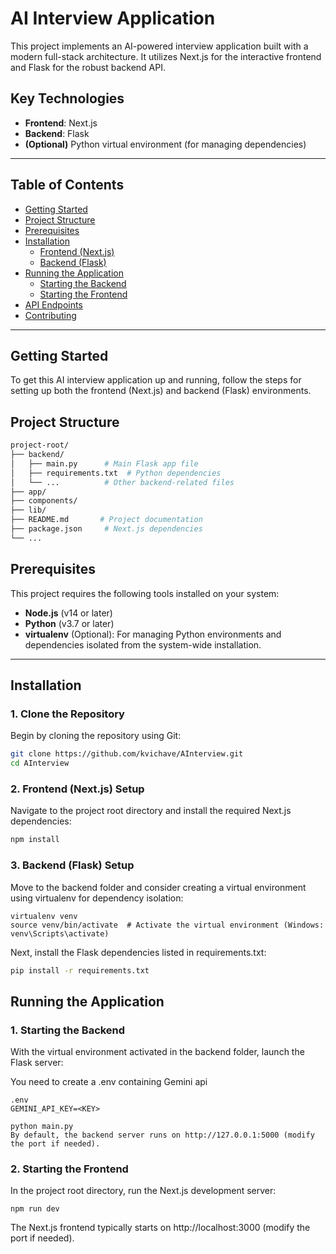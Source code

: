 # AI Interview Application

This project implements an AI-powered interview application built with a modern full-stack architecture. It utilizes Next.js for the interactive frontend and Flask for the robust backend API.

## Key Technologies

- **Frontend**: Next.js
- **Backend**: Flask
- **(Optional)** Python virtual environment (for managing dependencies)

---

## Table of Contents

- [Getting Started](#getting-started)
- [Project Structure](#project-structure)
- [Prerequisites](#prerequisites)
- [Installation](#installation)
  - [Frontend (Next.js)](#frontend-nextjs)
  - [Backend (Flask)](#backend-flask)
- [Running the Application](#running-the-application)
  - [Starting the Backend](#starting-the-backend)
  - [Starting the Frontend](#starting-the-frontend)
- [API Endpoints](#api-endpoints-to-be-added)
- [Contributing](#contributing-optional)

---

## Getting Started

To get this AI interview application up and running, follow the steps for setting up both the frontend (Next.js) and backend (Flask) environments.

## Project Structure

```bash
project-root/
├── backend/
│   ├── main.py      # Main Flask app file
│   ├── requirements.txt  # Python dependencies
│   └── ...          # Other backend-related files
├── app/
├── components/
├── lib/
├── README.md       # Project documentation
├── package.json     # Next.js dependencies
└── ...
```

## Prerequisites

This project requires the following tools installed on your system:

- **Node.js** (v14 or later)
- **Python** (v3.7 or later)
- **virtualenv** (Optional): For managing Python environments and dependencies isolated from the system-wide installation.

---

## Installation

### 1. Clone the Repository

Begin by cloning the repository using Git:

```bash
git clone https://github.com/kvichave/AInterview.git
cd AInterview
```
### 2. Frontend (Next.js) Setup

Navigate to the project root directory and install the required Next.js dependencies:

```bash
npm install
```

### 3. Backend (Flask) Setup
Move to the backend folder and consider creating a virtual environment using virtualenv for dependency isolation:
```cd backend
virtualenv venv
source venv/bin/activate  # Activate the virtual environment (Windows: venv\Scripts\activate)
```
Next, install the Flask dependencies listed in requirements.txt:

```bash
pip install -r requirements.txt
```
## Running the Application
### 1. Starting the Backend
With the virtual environment activated in the backend folder, launch the Flask server:

You need to create a .env containing Gemini api
```
.env
GEMINI_API_KEY=<KEY>
```


```
python main.py
By default, the backend server runs on http://127.0.0.1:5000 (modify the port if needed).
```
### 2. Starting the Frontend
In the project root directory, run the Next.js development server:

```
npm run dev
```
The Next.js frontend typically starts on http://localhost:3000 (modify the port if needed).
